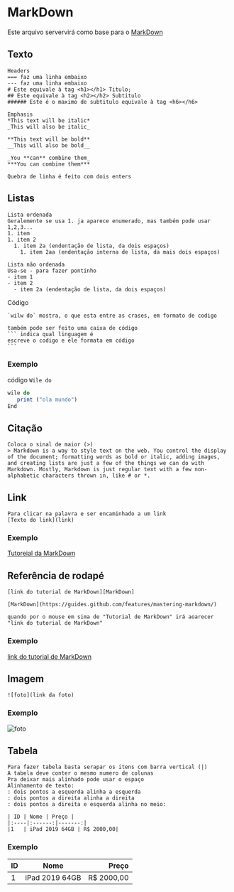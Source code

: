 # MarkDown

Este arquivo servervirá como base para o [MarkDown](https://github.com/LuanaGarcia/exercise-markdown/blob/master/markdown.md)

## Texto

````
Headers
=== faz uma linha embaixo 
--- faz uma linha embaixo 
# Este equivale à tag <h1></h1> Titulo;
## Este equivale à tag <h2></h2> Subtitulo
###### Este é o maximo de subtitulo equivale à tag <h6></h6>

Emphasis
*This text will be italic*
_This will also be italic_

**This text will be bold**
__This will also be bold__

_You **can** combine them_
***You can combine them***

Quebra de linha é feito com dois enters 

````

## Listas 
````
Lista ordenada 
Geralemente se usa 1. ja aparece enumerado, mas também pode usar 1,2,3...
1. item 
1. item 2
  1. item 2a (endentação de lista, da dois espaços)
    1. item 2aa (endentação interna de lista, da mais dois espaços)

Lista não ordenada
Usa-se - para fazer pontinho
- item 1
- item 2
  - item 2a (endentação de lista, da dois espaços)
````
Código
````
`wilw do` mostra, o que esta entre as crases, em formato de codigo 

também pode ser feito uma caixa de código
``` indica qual linguagem é
escreve o codigo e ele formata em código
```
````
### Exemplo
 código `Wile do`

 ```js
 wile do
    print ("ola mundo")
 End
 ```

## Citação
````
Coloca o sinal de maior (>)
> Markdown is a way to style text on the web. You control the display of the document; formatting words as bold or italic, adding images, and creating lists are just a few of the things we can do with Markdown. Mostly, Markdown is just regular text with a few non-alphabetic characters thrown in, like # or *.
````

## Link
````
Para clicar na palavra e ser encaminhado a um link
[Texto do link](link)
````
### Exemplo
[Tutoreial da MarkDown](https://guides.github.com/features/mastering-markdown/)

## Referência de rodapé

````
[link do tutorial de MarkDown][MarkDown]

[MarkDown](https://guides.github.com/features/mastering-markdown/)

quando por o mouse em sima de "Tutorial de MarkDown" irá aoarecer "link do tutorial de MarkDown"
````
### Exemplo

[link do tutorial de MarkDown][MarkDown]

[MarkDown]: https://guides.github.com/features/mastering-markdown/

## Imagem 

````
![foto](link da foto)
````
### Exemplo

![foto](https://encrypted-tbn0.gstatic.com/images?q=tbn:ANd9GcRddTGqPw1D-Zh0Pb1GZFBM0PXDe_2Q94Dp2g&usqp=CAU)

## Tabela
````
Para fazer tabela basta serapar os itens com barra vertical (|)
A tabela deve conter o mesmo numero de colunas 
Pra deixar mais alinhado pode usar o espaço
Alinhamento de texto:
: dois pontos a esquerda alinha a esquerda
: dois pontos a direita alinha a direita
: dois pontos a direita e esquerda alinha no meio:

| ID | Nome | Preço |
|:----|:------:|-------:|
|1   | iPad 2019 64GB | R$ 2000,00|
````

### Exemplo
| ID | Nome | Preço |
|:----|:------:|-------:|
|1   | iPad 2019 64GB | R$ 2000,00|




